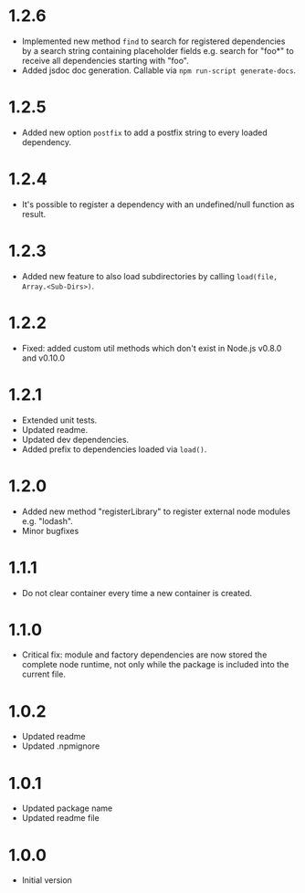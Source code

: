 # 1.2.6

- Implemented new method `find` to search for registered dependencies by a search string containing placeholder fields e.g. search for "foo*" to receive all dependencies starting with "foo".
- Added jsdoc doc generation. Callable via `npm run-script generate-docs`.

# 1.2.5

- Added new option `postfix` to add a postfix string to every loaded dependency.

# 1.2.4

- It's possible to register a dependency with an undefined/null function as result.

# 1.2.3

- Added new feature to also load subdirectories by calling `load(file, Array.<Sub-Dirs>)`.

# 1.2.2

- Fixed: added custom util methods which don't exist in Node.js v0.8.0 and v0.10.0

# 1.2.1

- Extended unit tests.
- Updated readme.
- Updated dev dependencies.
- Added prefix to dependencies loaded via `load()`.

# 1.2.0

- Added new method "registerLibrary" to register external node modules e.g. "lodash".
- Minor bugfixes

# 1.1.1

- Do not clear container every time a new container is created.

# 1.1.0

- Critical fix: module and factory dependencies are now stored the complete node runtime, not only while the package is included into the current file.

# 1.0.2

- Updated readme
- Updated .npmignore

# 1.0.1

- Updated package name
- Updated readme file

# 1.0.0

- Initial version
